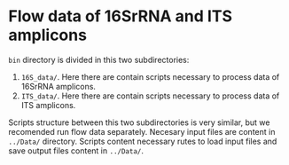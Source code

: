# Flow data of 16SrRNA and ITS amplicons

`bin` directory is divided in this two subdirectories: 
1. `16S_data/`. Here there are contain scripts necessary to process data of 16SrRNA amplicons. 
2. `ITS_data/`. Here there are contain scripts necessary to process data of ITS amplicons. 

Scripts structure between this two subdirectories is very similar, but we recomended run flow data separately. Necesary input files are content in `../Data/` directory. Scripts content necessary rutes to load input files and save output files content in `../Data/`. 

